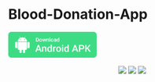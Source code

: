 # Blood-Donation-App



<a id="raw-url" href="apk/Blood Donation App.apk?raw=true"><img src="img/download.svg"  width="180" height=auto>
</a>

<center>
<img src="screenshots/1.png"  width="350" height=auto>

<img src="screenshots/2.png" width="350" height=auto>

<img src="screenshots/3.png"  width="350" height=auto>

</center>
